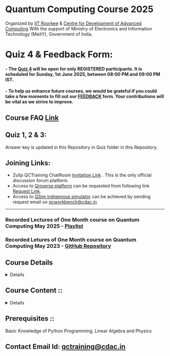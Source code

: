 
# Quantum Computing Course 2025

Organized by [IIT Roorkee](https://www.iitr.ac.in/) & [Centre for Development of Advanced Computing](https://www.cdac.in/) With the support of Ministry of Electronics and Information Technology (MeitY), Government of India.



# Quiz 4 & Feedback Form:
#### -  The [Quiz 4](https://forms.gle/fRVspMgmFVSQBAu67) will be open for only REGISTERED participants. It is scheduled for **Sunday, 1st June 2025, between 08:00 PM and 09:00 PM IST**.

#### -  To help us enhance future courses, we would be grateful if you could take a few moments to fill out our [FEEDBACK](https://forms.gle/4Lw5Qujsjdf9GiTM6) form. Your contributions will be vital as we strive to improve.



## Course FAQ [Link](http://bit.ly/4lZrLqA)


## Quiz 1, 2 & 3: 
Answer key is updated in this Repository in Quiz folder in this Repository.

## Joining Links:

- Zulip QCTraining ChatRoom [Invitation Link](https://qc-training-cdac.zulipchat.com/join/kknhjrqfdsrephnvyeoew4jt/) . This is the only official discussion forum platform.
- Access to [Qniverse platform](https://qniverse.in/) can be requested from following link [Request Link](https://qniverse.in/getting-access-qniverse/).
- Access to [QSim indigenous simulator](https://qctoolkit.in/qsim-get-access/)  can be achieved by sending request email on qcworkbench@cdac.in

------------------------------------------

### Recorded Lectures of  One Month course on Quantum Computing May 2025 - [Playlist](https://www.youtube.com/playlist?list=PLt_nrfusQeEc-5tBqiQkmt70Aeu_zNiNT) 
### Recorded Letures of One Month course on Quantum Computing May 2023 - [GitHub Repository](https://github.com/gitkarma/quantum_computing_course2023) 

## **Course Details**
<Details>
 ## Course Date : 
03 May 2025 to 25 May 2025

## Course Timings : 
10:00 AM IST to 01:00 PM IST

## Mode : 
Online (on Weekends only)

## Course Duration :
4 WEEKS (CLASSES ON SATURDAY AND SUNDAY EVERY WEEK IN ONLINE MODE)

</Details>

## Course Content ::

<Details>
  
### Week 1 :: Introduction & Basic operations:
• Intro to qubits, Single qubit states, vector spaces and bases. 

• Basics instructions on using Quantum Simulators with examples.

• Quantum gates (single qubit), Multi qubit states, Entanglement and Teleportation.

• Quantum Simulators examples on Teleportation and Superdense coding.

### Week 2 :: Multi qubit transformations & Boolean Functions:

• Multi qubit computational basis, Multi qubit gates/measurements, Universal quantum gates and approximation of quantum gates.

• Quantum Simulators examples for topics covered.

• Quantum versions of classical operations, reversible classical gates, Boolean function oracles (construction and complexity).

• Quantum Simulators examples for topics covered.


### Week 3 :: Basic quantum algorithms:
• Deutsch and Deutsch algorithm (with a few comments on the quantum advantage)

• Quantum Simulators demonstration of the algorithm.

• Simon’s algorithm (with a few comments on hybrid quantum algorithms) 

• Quantum Simulators demonstration of the algorithm.


### Week 4 :: Advanced quantum algorithms & QML:

• Grover’s search algorithm, Harrow–Hassidim–Lloyd (HHL) algorithm, VQE algorithm etc.

• Introduction to QSim

• Quantum Machine Learning

</Details>



## Prerequisites ::
Basic Knowledge of Python Programming, Linear Algebra and Physics



## Contact Email Id: qctraining@cdac.in
